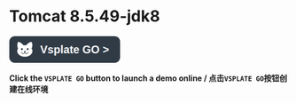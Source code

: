 # Tomcat 8.5.49-jdk8

<a href="https://www.vsplate.com/?docker-compose=https://github.com/vsplate/dcenvs/tomcat/8.5.49-jdk8"><img alt="VSPLATE GO" src="https://raw.githubusercontent.com/vsplate/images/master/vsgo_btn.png" width="200px"></a>

**Click the `VSPLATE GO` button to launch a demo online / 点击`VSPLATE GO`按钮创建在线环境**